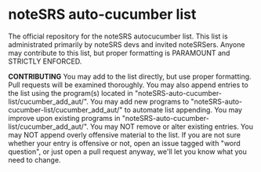 noteSRS auto-cucumber list
=============================

The official repository for the noteSRS autocucumber list. 
This list is administrated primarily by noteSRS devs and invited noteSRSers. 
Anyone may contribute to this list, but proper formatting is PARAMOUNT and STRICTLY ENFORCED. 

**CONTRIBUTING**
You may add to the list directly, but use proper formatting. Pull requests will be examined thoroughly. 
You may also append entries to the list using the program(s) located in "noteSRS-auto-cucumber-list/cucumber_add_aut/".
You may add new programs to "noteSRS-auto-cucumber-list/cucumber_add_aut/" to automate list appending. 
You may improve upon existing programs in "noteSRS-auto-cucumber-list/cucumber_add_aut/". 
You may NOT remove or alter existing entries. 
You may NOT append overly offensive material to the list. 
If you are not sure whether your entry is offensive or not, open an issue tagged with "word question", or just open a pull request anyway, we'll let you know what you need to change. 
	
	
